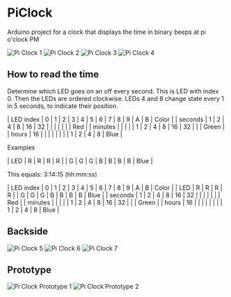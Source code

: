 # PiClock

Arduino project for a clock that displays the time in binary beeps at pi o'clock PM


![Pi Clock 1](PiClock1.jpg)
![Pi Clock 2](PiClock2.jpg)
![Pi Clock 3](PiClock3.jpg)
![Pi Clock 4](PiClock4.jpg)

## How to read the time

Determine which LED goes on an off every second. This is LED with index 0. Then the LEDs are ordered clockwise. LEDs 4 and 8 change state every 1 in 5 seconds, to indicate their position.

| LED index |  0 | 1 | 2 | 3 | 4  | 5  | 6 | 7 | 8  | 9  | A | B | Color |
| seconds   |  1 | 2 | 4 | 8 | 16 | 32 |   |   |    |    |   |   | Red   |
| minutes   |    |   |   |   | 1  | 2  | 4 | 8 | 16 | 32 |   |   | Green |
| hours     | 16 |   |   |   |    |    |   |   | 1  | 2  | 4 | 8 | Blue  |

Examples

| LED       |  R | R | R | R |    | G  | G | G | B  | B  | B | B | Blue  |

This equals: 3:14:15 (hh:mm:ss)

| LED index |  0 | 1 | 2 | 3 | 4  | 5  | 6 | 7 | 8  | 9  | A | B | Color |
| LED       |  R | R | R | R |    | G  | G | G | B  | B  | B | B | Blue  |
| seconds   |  1 | 2 | 4 | 8 | 16 | 32 |   |   |    |    |   |   | Red   |
| minutes   |    |   |   |   | 1  | 2  | 4 | 8 | 16 | 32 |   |   | Green |
| hours     | 16 |   |   |   |    |    |   |   | 1  | 2  | 4 | 8 | Blue  |

## Backside

![Pi Clock 5](PiClock5.jpg)
![Pi Clock 6](PiClock6.jpg)
![Pi Clock 7](PiClock7.jpg)

## Prototype

![Pi Clock Prototype 1](PiClockPrototype1.jpg)
![Pi Clock Prototype 2](PiClockPrototype2.jpg)
